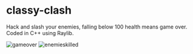 # classy-clash
Hack and slash your enemies, falling below 100 health means game over. Coded in C++ using Raylib.

![gameover](https://user-images.githubusercontent.com/35864046/204257067-829bb627-1af2-4338-999e-f02864932e92.gif)
![enemieskilled](https://user-images.githubusercontent.com/35864046/204257125-4e138ba0-73b4-496a-a0b7-f87eff2fde64.gif)
